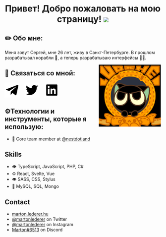 <h1 align="center">Привет! Добро пожаловать на мою страницу! <img
src="https://github.com/blackcater/blackcater/raw/main/images/Hi.gif" height="32" /></h1>

## ✏️ Обо мне:
Меня зовут Сергей, мне 26 лет, живу в Санкт-Петербурге. В прошлом разрабатывал корабли 🚢, а теперь разрабатываю интерфейсы 👨‍💻.

<a href="#"><img align="right" src="./img/banner.gif" width="200 " height="200" /></a>

## 🧭 Связаться со мной:

[![website](./img/telegram.svg)](https://t.me/sergeyholi)
&nbsp;&nbsp;
[![website](./img/twitter.svg)](https://twitter.com/)
&nbsp;&nbsp;
[![website](./img/linkedin.svg)](https://linkedin.com/)



## ⚙️Технологии и инструменты, которые я использую:

- 👥 Core team member at [@nestdotland](https://github.com/nestdotland)

## Skills
- 👁️ TypeScript, JavaScript, PHP, C#
- ⚙️ React, Svelte, Vue
- 👁️ SASS, CSS, Stylus
- 💽 MySQL, SQL, Mongo

## Contact
- [marton.lederer.hu](https://marton.lederer.hu)
- [@martonlederer](https://twitter.com/martonlederer) on Twitter
- [@martonlederer](https://twitter.com/instagram) on Instagram
- [Marton#6513](./) on Discord
